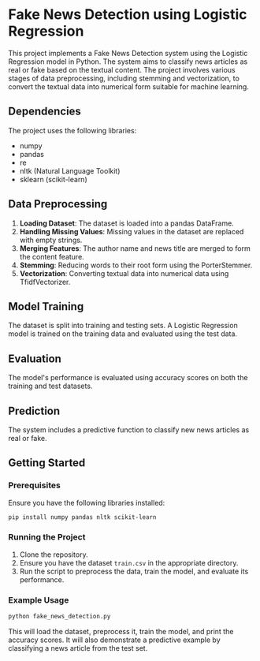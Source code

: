 # Fake News Detection using Logistic Regression

This project implements a Fake News Detection system using the Logistic Regression model in Python. The system aims to classify news articles as real or fake based on the textual content. The project involves various stages of data preprocessing, including stemming and vectorization, to convert the textual data into numerical form suitable for machine learning.

## Dependencies

The project uses the following libraries:

- numpy
- pandas
- re
- nltk (Natural Language Toolkit)
- sklearn (scikit-learn)

## Data Preprocessing

1. **Loading Dataset**: The dataset is loaded into a pandas DataFrame.
2. **Handling Missing Values**: Missing values in the dataset are replaced with empty strings.
3. **Merging Features**: The author name and news title are merged to form the content feature.
4. **Stemming**: Reducing words to their root form using the PorterStemmer.
5. **Vectorization**: Converting textual data into numerical data using TfidfVectorizer.

## Model Training

The dataset is split into training and testing sets. A Logistic Regression model is trained on the training data and evaluated using the test data.

## Evaluation

The model's performance is evaluated using accuracy scores on both the training and test datasets.

## Prediction

The system includes a predictive function to classify new news articles as real or fake.

## Getting Started

### Prerequisites

Ensure you have the following libraries installed:

```bash
pip install numpy pandas nltk scikit-learn
```

### Running the Project

1. Clone the repository.
2. Ensure you have the dataset `train.csv` in the appropriate directory.
3. Run the script to preprocess the data, train the model, and evaluate its performance.

### Example Usage

```python
python fake_news_detection.py
```

This will load the dataset, preprocess it, train the model, and print the accuracy scores. It will also demonstrate a predictive example by classifying a news article from the test set.

